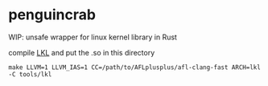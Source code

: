# penguincrab

WIP: unsafe wrapper for linux kernel library in Rust

compile [LKL](https://github.com/lkl/linux.git) and put the .so in this directory
``` 
make LLVM=1 LLVM_IAS=1 CC=/path/to/AFLplusplus/afl-clang-fast ARCH=lkl -C tools/lkl
```

